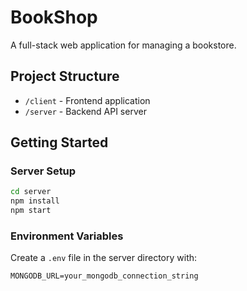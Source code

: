 # BookShop

A full-stack web application for managing a bookstore.

## Project Structure

- `/client` - Frontend application
- `/server` - Backend API server

## Getting Started

### Server Setup

```bash
cd server
npm install
npm start
```

### Environment Variables

Create a `.env` file in the server directory with:

```
MONGODB_URL=your_mongodb_connection_string
```
